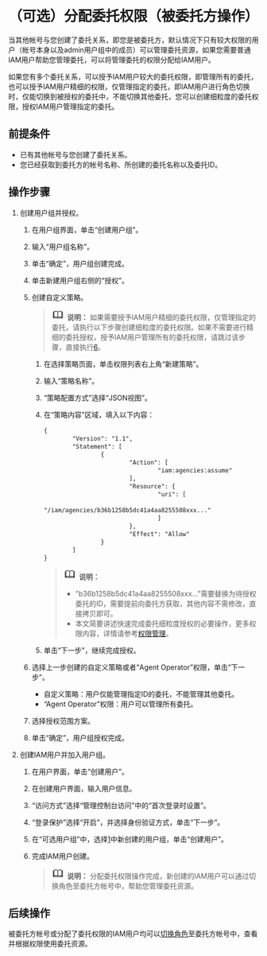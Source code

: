 # （可选）分配委托权限（被委托方操作）<a name="iam_01_0063"></a>

当其他帐号与您创建了委托关系，即您是被委托方，默认情况下只有较大权限的用户（帐号本身以及admin用户组中的成员）可以管理委托资源，如果您需要普通IAM用户帮助您管理委托，可以将管理委托的权限分配给IAM用户。

如果您有多个委托关系，可以授予IAM用户较大的委托权限，即管理所有的委托，也可以授予IAM用户精细的权限，仅管理指定的委托，即IAM用户进行角色切换时，仅能切换到被授权的委托中，不能切换其他委托，您可以创建细粒度的委托权限，授权IAM用户管理指定的委托。

## 前提条件<a name="section8625973163627"></a>

-   已有其他帐号与您创建了委托关系。
-   您已经获取到委托方的帐号名称、所创建的委托名称以及委托ID。

## 操作步骤<a name="section126738501115"></a>

1.  <a name="li135311310144613"></a>创建用户组并授权。
    1.  在用户组界面，单击“创建用户组”。
    2.  输入“用户组名称”。
    3.  单击“确定”，用户组创建完成。
    4.  单击新建用户组右侧的“授权”。
    5.  创建自定义策略。

        >![](public_sys-resources/icon-note.gif) **说明：** 
        >如果需要授予IAM用户精细的委托权限，仅管理指定的委托，请执行以下步骤创建细粒度的委托权限。如果不需要进行精细的委托授权，授予IAM用户管理所有的委托权限，请跳过该步骤，直接执行[6](#li027318403345)。

        1.  在选择策略页面，单击权限列表右上角“新建策略”。
        2.  输入“策略名称”。
        3.  “策略配置方式”选择“JSON视图”。
        4.  在“策略内容”区域，填入以下内容：

            ```
            {
                    "Version": "1.1",
                    "Statement": [
                            {
                                    "Action": [
                                            "iam:agencies:assume"
                                    ],
                                    "Resource": {
                                            "uri": [
                                                    "/iam/agencies/b36b1258b5dc41a4aa8255508xxx..."
                                            ]
                                    },
                                    "Effect": "Allow"
                            }
                    ]
            }
            ```

            >![](public_sys-resources/icon-note.gif) **说明：** 
            >-   "b36b1258b5dc41a4aa8255508xxx..."需要替换为待授权委托的ID，需要提前向委托方获取，其他内容不需修改，直接拷贝即可。
            >-   本文简要讲述快速完成委托细粒度授权的必要操作，更多权限内容，详情请参考[权限管理](权限管理.md)。

        5.  单击“下一步”，继续完成授权。

    6.  <a name="li027318403345"></a>选择上一步创建的自定义策略或者“Agent Operator”权限，单击“下一步”。
        -   自定义策略：用户仅能管理指定ID的委托，不能管理其他委托。
        -   “Agent Operator”权限：用户可以管理所有委托。

    7.  选择授权范围方案。
    8.  单击“确定”，用户组授权完成。

2.  创建IAM用户并加入用户组。
    1.  在用户界面，单击“创建用户”。
    2.  在创建用户界面，输入用户信息。
    3.  “访问方式”选择“管理控制台访问”中的“首次登录时设置”。
    4.  “登录保护”选择“开启”，并选择身份验证方式，单击“下一步”。
    5.  在“可选用户组”中，选择[1](#li135311310144613)中新创建的用户组，单击“创建用户”。
    6.  完成IAM用户创建。

        >![](public_sys-resources/icon-note.gif) **说明：** 
        >分配委托权限操作完成，新创建的IAM用户可以通过切换角色至委托方帐号中，帮助您管理委托资源。



## 后续操作<a name="section118851627142810"></a>

被委托方帐号或分配了委托权限的IAM用户均可以[切换角色](切换角色（被委托方操作）.md)至委托方帐号中，查看并根据权限使用委托资源。


